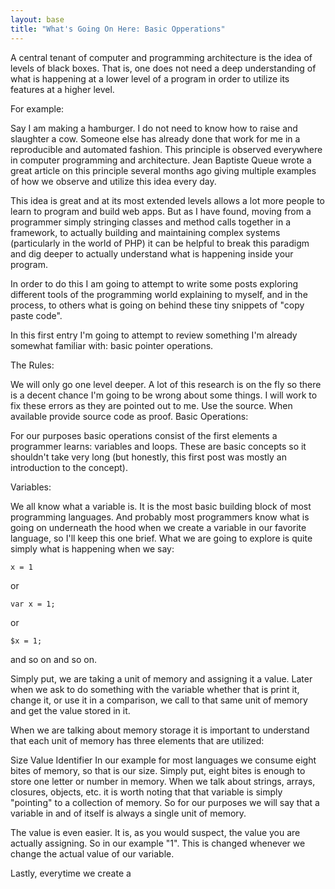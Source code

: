 ```yaml
---
layout: base
title: "What's Going On Here: Basic Opperations"
---
```

A central tenant of computer and programming architecture is the idea of levels of black boxes.  That is, one does not need a deep understanding of what is happening at a lower level of a program in order to utilize its features at a higher level.

For example:

Say I am making a hamburger.  I do not need to know how to raise and slaughter a cow.  Someone else has already done that work for me in a reproducible and automated fashion.  This principle is observed everywhere in computer programming and architecture.  Jean Baptiste Queue wrote a great article on this principle several months ago giving multiple examples of how we observe and utilize this idea every day.

This idea is great and at its most extended levels allows a lot more people to learn to program and build web apps.  But as I have found,  moving from a programmer simply stringing classes and method calls together in a framework, to actually building and maintaining complex systems (particularly in the world of PHP) it can be helpful to break this paradigm and dig deeper to actually understand what is happening inside your program.

In order to do this I am going to attempt to write some posts exploring different tools of the programming world explaining to myself, and in the process, to others what is going on behind these tiny snippets of "copy paste code".

In this first entry I'm going to attempt to review something I'm already somewhat familiar with: basic pointer operations.

The Rules:

We will only go one level deeper.
A lot of this research is on the fly so there is a decent chance I'm going to be wrong about some things.  I will work to fix these errors as they are pointed out to me.
Use the source.  When available provide source code as proof.
Basic Operations:

For our purposes basic operations consist of the first elements a programmer learns: variables and loops.  These are basic concepts so it shouldn't take very long (but honestly, this first post was mostly an introduction to the concept).

Variables:

We all know what a variable is.  It is the most basic building block of most programming languages.  And probably most programmers know what is going on underneath the hood when we create a variable in our favorite language, so I'll keep this one brief.  What we are going to explore is quite simply what is happening when we say:

    x = 1
or

    var x = 1;
or

    $x = 1;
and so on and so on.

Simply put, we are taking a unit of memory and assigning it a value.  Later when we ask to do something with the variable whether that is print it, change it, or use it in a comparison, we call to that same unit of memory and get the value stored in it.

When we are talking about memory storage it is important to understand that each unit of memory has three elements that are utilized:

Size
Value
Identifier
In our example for most languages we consume eight bites of memory, so that is our size.   Simply put, eight bites is enough to store one letter or number in memory.  When we talk about strings, arrays, closures, objects, etc. it is worth noting that that variable is simply "pointing" to a collection of memory.  So for our purposes we will say that a variable in and of itself is always a single unit of memory.

The value is even easier.  It is, as you would suspect, the value you are actually assigning.  So in our example "1".  This is changed whenever we change the actual value of our variable.

Lastly, everytime we create a
